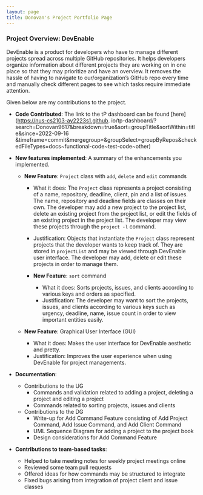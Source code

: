 ```yaml
---
layout: page
title: Donovan's Project Portfolio Page
---
```


### Project Overview: DevEnable
DevEnable is a product for developers who have to manage different projects spread across multiple GitHub
repositories. It helps developers organize information about different projects they are working on in one place so
that they may prioritize and have an overview. It removes the hassle of having to navigate to our/organization’s
GitHub repo every time and manually check different pages to see which tasks require immediate attention.

Given below are my contributions to the project.

* **Code Contributed**: The link to the tP dashboard can be found [here](https://nus-cs2103-ay2223s1.github.
  io/tp-dashboard/?search=Donovan9617&breakdown=true&sort=groupTitle&sortWithin=title&since=2022-09-16
  &timeframe=commit&mergegroup=&groupSelect=groupByRepos&checkedFileTypes=docs~functional-code~test-code~other)

* **New features implemented**: A summary of the enhancements you implemented.
    * **New Feature**: `Project` class with `add`, `delete` and `edit` commands
        * What it does: The `Project` class represents a project consisting of a name, repository, deadline, client, pin
          and a list of issues. The name, repository and deadline fields are classes on their own. The developer may add
          a new project to the project list, delete an existing project from the project list, or edit the fields of an 
          existing project in the project list. The developer may view these projects through the `project -l` command.
        * Justification: Objects that instantiate the `Project` class represent projects that the developer wants to 
          keep track of. They are stored in `projectList` and may be viewed through DevEnable user interface. The 
          developer may add, delete or edit these projects in order to manage them.

        * **New Feature**: `sort` command
          * What it does: Sorts projects, issues, and clients according to various keys and orders as specified.
          * Justification: The developer may want to sort the projects, issues, and clients according to various keys such 
            as urgency, deadline, name, issue count in order to view important entities easily.
      
    * **New Feature**: Graphical User Interface (GUI)
        * What it does: Makes the user interface for DevEnable aesthetic and pretty.
        * Justification: Improves the user experience when using DevEnable for project managements.

* **Documentation**:
    * Contributions to the UG
        * Commands and validation related to adding a project, deleting a project and editing a project
        * Commands related to sorting projects, issues and clients
    * Contributions to the DG
        * Write-up for Add Command Feature consisting of Add Project Command, Add Issue Command, and Add Client Command
        * UML Sequence Diagram for adding a project to the project book
        * Design considerations for Add Command Feature

* **Contributions to team-based tasks**:
    * Helped to take meeting notes for weekly project meetings online
    * Reviewed some team pull requests
    * Offered ideas for how commands may be structured to integrate
    * Fixed bugs arising from integration of project client and issue classes

